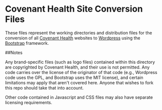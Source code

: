 Covenant Health Site Conversion Files
=====================================

These files represent the working directories and distribution files for the conversion of all [Covenant Health](http://www.covenanthealth.com/) websites to [Wordpress](http://www.wordpress.org/) using the [Bootstrap](http://www.getbootstrap.com/) framework.

##Notes

Any brand-specific files (such as logo files) contained within this directory are copyrighted by Covenant Health, and their use is not permitted. Any code carries over the license of the originator of that code (e.g., Wordpress code uses the GPL, and Bootstrap uses the MIT license), and certain limitations may apply that aren't covered here. Anyone that wishes to fork this repo should take that into account.

Other code contained in Javascript and CSS files may also have separate licensing requirements.